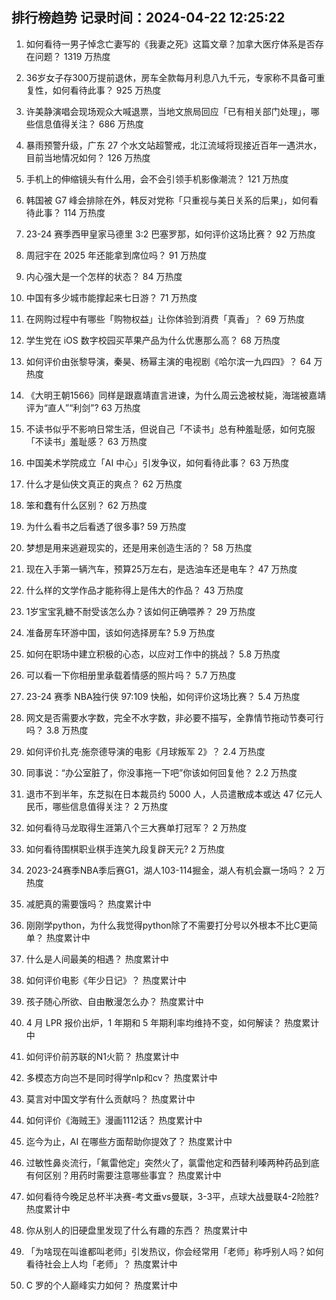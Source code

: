 
## 排行榜趋势 记录时间：2024-04-22 12:25:22
  
  1. 如何看待一男子悼念亡妻写的《我妻之死》这篇文章？加拿大医疗体系是否存在问题？ 1319 万热度
    
  2. 36岁女子存300万提前退休，房车全款每月利息八九千元，专家称不具备可重复性，如何看待此事？ 925 万热度
    
  3. 许美静演唱会现场观众大喊退票，当地文旅局回应「已有相关部门处理」，哪些信息值得关注？ 686 万热度
    
  4. 暴雨预警升级，广东 27 个水文站超警戒，北江流域将现接近百年一遇洪水，目前当地情况如何？ 126 万热度
    
  5. 手机上的伸缩镜头有什么用，会不会引领手机影像潮流？ 121 万热度
    
  6. 韩国被 G7 峰会排除在外，韩反对党称「只重视与美日关系的后果」，如何看待此事？ 114 万热度
    
  7. 23-24 赛季西甲皇家马德里 3:2 巴塞罗那，如何评价这场比赛？ 92 万热度
    
  8. 周冠宇在 2025 年还能拿到席位吗？ 91 万热度
    
  9. 内心强大是一个怎样的状态？ 84 万热度
    
  10. 中国有多少城市能撑起来七日游？ 71 万热度
    
  11. 在网购过程中有哪些「购物权益」让你体验到消费「真香」？ 69 万热度
    
  12. 学生党在 iOS 数字校园买苹果产品为什么优惠那么高？ 68 万热度
    
  13. 如何评价由张黎导演，秦昊、杨幂主演的电视剧《哈尔滨一九四四》？ 64 万热度
    
  14. 《大明王朝1566》同样是跟嘉靖直言进谏，为什么周云逸被杖毙，海瑞被嘉靖评为“直人”“利剑”? 63 万热度
    
  15. 不读书似乎不影响日常生活，但说自己「不读书」总有种羞耻感，如何克服「不读书」羞耻感？ 63 万热度
    
  16. 中国美术学院成立「AI 中心」引发争议，如何看待此事？ 63 万热度
    
  17. 什么才是仙侠文真正的爽点？ 62 万热度
    
  18. 笨和蠢有什么区别？ 62 万热度
    
  19. 为什么看书之后看透了很多事? 59 万热度
    
  20. 梦想是用来逃避现实的，还是用来创造生活的？ 58 万热度
    
  21. 现在入手第一辆汽车，预算25万左右，是选油车还是电车？ 47 万热度
    
  22. 什么样的文学作品才能称得上是伟大的作品？ 43 万热度
    
  23. 1岁宝宝乳糖不耐受该怎么办？该如何正确喂养？ 29 万热度
    
  24. 准备房车环游中国，该如何选择房车? 5.9 万热度
    
  25. 如何在职场中建立积极的心态，以应对工作中的挑战？ 5.8 万热度
    
  26. 可以看一下你相册里承载着情感的照片吗？ 5.7 万热度
    
  27. 23-24 赛季 NBA独行侠 97:109 快船，如何评价这场比赛？ 5.4 万热度
    
  28. 网文是否需要水字数，完全不水字数，非必要不描写，全靠情节拖动节奏可行吗？ 3.8 万热度
    
  29. 如何评价扎克·施奈德导演的电影《月球叛军 2》？ 2.4 万热度
    
  30. 同事说：“办公室脏了，你没事拖一下吧”你该如何回复他？ 2.2 万热度
    
  31. 退市不到半年，东芝拟在日本裁员约 5000 人，人员遣散成本或达 47 亿元人民币，哪些信息值得关注？ 2 万热度
    
  32. 如何看待马龙取得生涯第八个三大赛单打冠军？ 2 万热度
    
  33. 如何看待围棋职业棋手连笑九段复辟天元? 2 万热度
    
  34. 2023-24赛季NBA季后赛G1，湖人103-114掘金，湖人有机会赢一场吗？ 2 万热度
    
  35. 减肥真的需要饿吗？ 热度累计中
    
  36. 刚刚学python，为什么我觉得python除了不需要打分号以外根本不比C更简单？ 热度累计中
    
  37. 什么是人间最美的相遇？ 热度累计中
    
  38. 如何评价电影《年少日记》？ 热度累计中
    
  39. 孩子随心所欲、自由散漫怎么办？ 热度累计中
    
  40. 4 月 LPR 报价出炉，1 年期和 5 年期利率均维持不变，如何解读？ 热度累计中
    
  41. 如何评价前苏联的N1火箭？ 热度累计中
    
  42. 多模态方向岂不是同时得学nlp和cv？ 热度累计中
    
  43. 莫言对中国文学有什么贡献吗？ 热度累计中
    
  44. 如何评价《海贼王》漫画1112话？ 热度累计中
    
  45. 迄今为止，AI 在哪些方面帮助你提效了？ 热度累计中
    
  46. 过敏性鼻炎流行，「氟雷他定」突然火了，氯雷他定和西替利嗪两种药品到底有何区别？用药时需要注意哪些事宜？ 热度累计中
    
  47. 如何看待今晚足总杯半决赛-考文垂vs曼联，3-3平，点球大战曼联4-2险胜? 热度累计中
    
  48. 你从别人的旧硬盘里发现了什么有趣的东西？ 热度累计中
    
  49. 「为啥现在叫谁都叫老师」引发热议，你会经常用「老师」称呼别人吗？如何看待社会上人均「老师」？ 热度累计中
    
  50. C 罗的个人巅峰实力如何？ 热度累计中
    